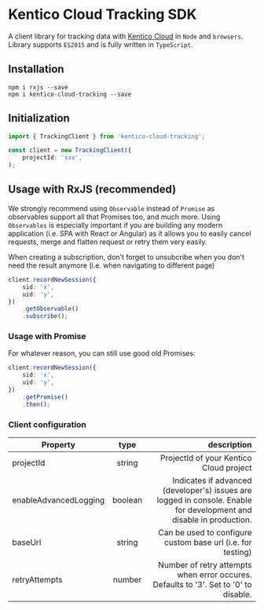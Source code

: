# Kentico Cloud Tracking SDK


A client library for tracking data with [Kentico Cloud](https://kenticocloud.com/) in `Node` and `browsers`. Library supports `ES2015` and is fully written in `TypeScript`.

## Installation

```
npm i rxjs --save
npm i kentico-cloud-tracking --save
```

## Initialization

```typescript
import { TrackingClient } from 'kentico-cloud-tracking';

const client = new TrackingClient({
    projectId: 'xxx',
);
```

## Usage with RxJS (recommended)

We strongly recommend using `Observable` instead of `Promise` as observables support all that Promises too, and much more. Using `Observables` is especially important if you are building any modern application (i.e. SPA with React or Angular) as it allows you to easily cancel requests, merge and flatten request or retry them very easily.  

When creating a subscription, don't forget to unsubcribe when you don't need the result anymore (i.e. when navigating to different page)

```typescript
client.recordNewSession({
    sid: 'x',
    uid: 'y',
})
    .getObservable()
    .subscribe();
```

### Usage with Promise

For whatever reason, you can still use good old Promises:

```typescript
client.recordNewSession({
    sid: 'x',
    uid: 'y',
})
    .getPromise()
    .then();
```

### Client configuration

| Property        | type| description|
| ------------- |:-------------:| -----:|
| projectId      | string | ProjectId of your Kentico Cloud project|
| enableAdvancedLogging| boolean | Indicates if advanced (developer's) issues are logged in console. Enable for development and disable in production.|
| baseUrl| string| Can be used to configure custom base url (i.e. for testing) |
| retryAttempts| number | Number of retry attempts when error occures. Defaults to '3'. Set to '0' to disable. |


